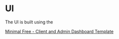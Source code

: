 # UI

The UI is built using the 

[Minimal Free - Client and Admin Dashboard Template](https://mui.com/store/items/minimal-dashboard-free/)

